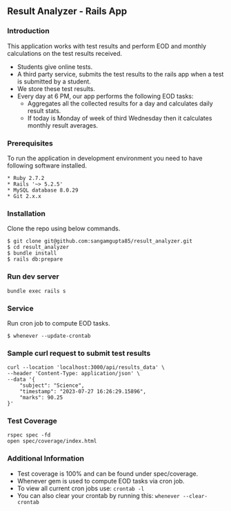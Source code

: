 ## Result Analyzer - Rails App

### Introduction

This application works with test results and perform EOD and monthly calculations on the test results received.
* Students give online tests.
* A third party service, submits the test results to the rails app when a test is submitted by a student.
* We store these test results.
* Every day at 6 PM, our app performs the following EOD tasks:
    - Aggregates all the collected results for a day and calculates daily result stats.
    - If today is Monday of week of third Wednesday then it calculates monthly result averages.

### Prerequisites

To run the application in development environment you need to have following software installed.
```
* Ruby 2.7.2
* Rails '~> 5.2.5'
* MySQL database 8.0.29
* Git 2.x.x
```

### Installation

Clone the repo using below commands.
```
$ git clone git@github.com:sangamgupta85/result_analyzer.git
$ cd result_analyzer
$ bundle install
$ rails db:prepare
```

### Run dev server

```
bundle exec rails s
```

### Service

Run cron job to compute EOD tasks.
```
$ whenever --update-crontab
```

### Sample curl request to submit test results

```
curl --location 'localhost:3000/api/results_data' \
--header 'Content-Type: application/json' \
--data '{
    "subject": "Science",
    "timestamp": "2023-07-27 16:26:29.15896",
    "marks": 90.25
}'
```

### Test Coverage

```
rspec spec -fd
open spec/coverage/index.html
```

### Additional Information

* Test coverage is 100% and can be found under spec/coverage.
* Whenever gem is used to compute EOD tasks via cron job.
* To view all current cron jobs use: ```crontab -l```
* You can also clear your crontab by running this: ```whenever --clear-crontab```
